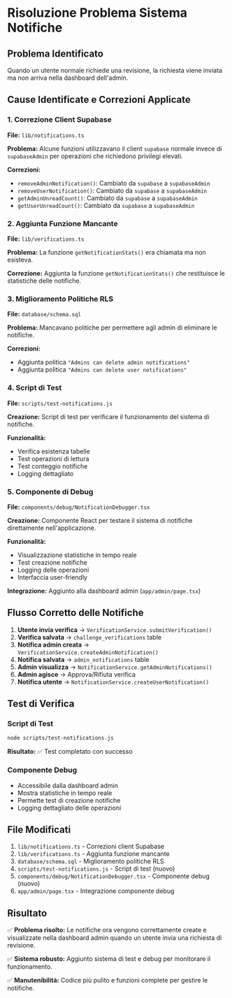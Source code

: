 # Risoluzione Problema Sistema Notifiche

## Problema Identificato
Quando un utente normale richiede una revisione, la richiesta viene inviata ma non arriva nella dashboard dell'admin.

## Cause Identificate e Correzioni Applicate

### 1. **Correzione Client Supabase**
**File:** `lib/notifications.ts`

**Problema:** Alcune funzioni utilizzavano il client `supabase` normale invece di `supabaseAdmin` per operazioni che richiedono privilegi elevati.

**Correzioni:**
- `removeAdminNotification()`: Cambiato da `supabase` a `supabaseAdmin`
- `removeUserNotification()`: Cambiato da `supabase` a `supabaseAdmin`
- `getAdminUnreadCount()`: Cambiato da `supabase` a `supabaseAdmin`
- `getUserUnreadCount()`: Cambiato da `supabase` a `supabaseAdmin`

### 2. **Aggiunta Funzione Mancante**
**File:** `lib/verifications.ts`

**Problema:** La funzione `getNotificationStats()` era chiamata ma non esisteva.

**Correzione:** Aggiunta la funzione `getNotificationStats()` che restituisce le statistiche delle notifiche.

### 3. **Miglioramento Politiche RLS**
**File:** `database/schema.sql`

**Problema:** Mancavano politiche per permettere agli admin di eliminare le notifiche.

**Correzioni:**
- Aggiunta politica `"Admins can delete admin notifications"`
- Aggiunta politica `"Admins can delete user notifications"`

### 4. **Script di Test**
**File:** `scripts/test-notifications.js`

**Creazione:** Script di test per verificare il funzionamento del sistema di notifiche.

**Funzionalità:**
- Verifica esistenza tabelle
- Test operazioni di lettura
- Test conteggio notifiche
- Logging dettagliato

### 5. **Componente di Debug**
**File:** `components/debug/NotificationDebugger.tsx`

**Creazione:** Componente React per testare il sistema di notifiche direttamente nell'applicazione.

**Funzionalità:**
- Visualizzazione statistiche in tempo reale
- Test creazione notifiche
- Logging delle operazioni
- Interfaccia user-friendly

**Integrazione:** Aggiunto alla dashboard admin (`app/admin/page.tsx`)

## Flusso Corretto delle Notifiche

1. **Utente invia verifica** → `VerificationService.submitVerification()`
2. **Verifica salvata** → `challenge_verifications` table
3. **Notifica admin creata** → `VerificationService.createAdminNotification()`
4. **Notifica salvata** → `admin_notifications` table
5. **Admin visualizza** → `NotificationService.getAdminNotifications()`
6. **Admin agisce** → Approva/Rifiuta verifica
7. **Notifica utente** → `NotificationService.createUserNotification()`

## Test di Verifica

### Script di Test
```bash
node scripts/test-notifications.js
```

**Risultato:** ✅ Test completato con successo

### Componente Debug
- Accessibile dalla dashboard admin
- Mostra statistiche in tempo reale
- Permette test di creazione notifiche
- Logging dettagliato delle operazioni

## File Modificati

1. `lib/notifications.ts` - Correzioni client Supabase
2. `lib/verifications.ts` - Aggiunta funzione mancante
3. `database/schema.sql` - Miglioramento politiche RLS
4. `scripts/test-notifications.js` - Script di test (nuovo)
5. `components/debug/NotificationDebugger.tsx` - Componente debug (nuovo)
6. `app/admin/page.tsx` - Integrazione componente debug

## Risultato

✅ **Problema risolto:** Le notifiche ora vengono correttamente create e visualizzate nella dashboard admin quando un utente invia una richiesta di revisione.

✅ **Sistema robusto:** Aggiunto sistema di test e debug per monitorare il funzionamento.

✅ **Manutenibilità:** Codice più pulito e funzioni complete per gestire le notifiche.
